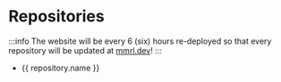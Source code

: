 <script setup>
import { repositories, Repository } from "../../data/repositories";

const repos = repositories.map((repo)=> {
    const r = new Repository(repo.url)

    return {
        name: r.name,
        href: r.id
    }
})
</script>

# Repositories

:::info
The website will be every 6 (six) hours re-deployed so that every repository will be updated at [mmrl.dev](https://mmrl.dev)!
:::

<ul v-for="repository in repos">
    <li>
        <a :href="repository.href">{{ repository.name }}</a>
    </li>
</ul>
